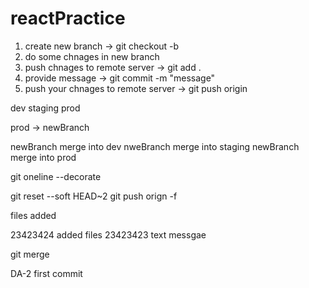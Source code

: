 # reactPractice

1. create new branch -> git checkout -b <branchName>
2. do some chnages in new branch
3. push chnages to remote server -> git add .
4. provide message -> git commit -m "message"
5. push your chnages to remote server -> git push origin <branchName>

dev
staging
prod

prod -> newBranch

newBranch merge into dev
nweBranch merge into staging
newBranch merge into prod

git oneline --decorate

git reset --soft HEAD~2
git push orign <branchName> -f

files added

23423424 added files
23423423 text messgae

git merge <branchName>

DA-2 first commit
